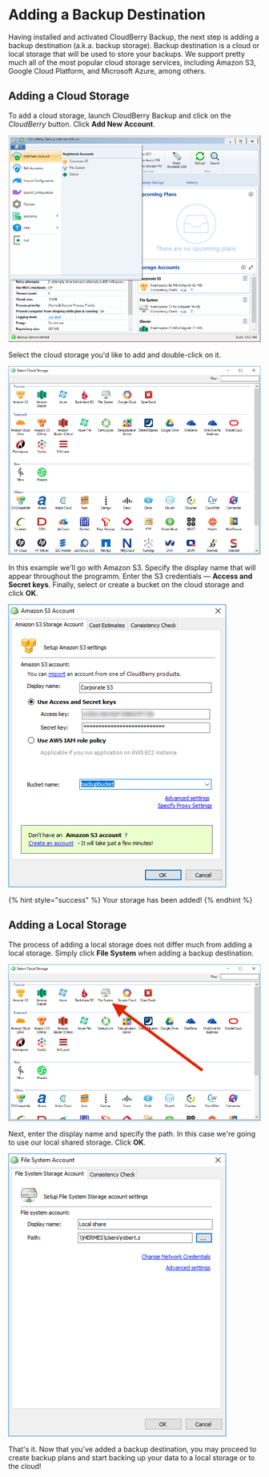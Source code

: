 # Adding a Backup Destination

Having installed and activated CloudBerry Backup, the next step is adding a backup destination \(a.k.a. backup storage\). Backup destination is a cloud or local storage that will be used to store your backups. We support pretty much all of the most popular cloud storage services, including Amazon S3, Google Cloud Platform, and Microsoft Azure, among others.

## Adding a Cloud Storage

To add a cloud storage, launch CloudBerry Backup and click on the _CloudBerry_ button. Click **Add New Account**.

![](../../../.gitbook/assets/addaccount1.png)

Select the cloud storage you'd like to add and double-click on it.

![](../../../.gitbook/assets/addaccount2.png)

In this example we'll go with Amazon S3. Specify the display name that will appear throughout the programm. Enter the S3 credentials — **Access and Secret keys**. Finally, select or create a bucket on the cloud storage and click **OK**.

![](../../../.gitbook/assets/addaccount.png)

{% hint style="success" %}
Your storage has been added!
{% endhint %}

## Adding a Local Storage

The process of adding a local storage does not differ much from adding a local storage. Simply click **File System** when adding a backup destination.

![](../../../.gitbook/assets/storage1.PNG)

Next, enter the display name and specify the path. In this case we're going to use our local shared storage. Click **OK**.

![](../../../.gitbook/assets/addaccount3.png)

That's it. Now that you've added a backup destination, you may proceed to create backup plans and start backing up your data to a local storage or to the cloud!

